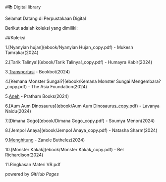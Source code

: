 #📚 Digital library

Selamat Datang di Perpustakaan Digital

Berikut adalah koleksi yang dimiliki:

##Koleksi

1.[Nyanyian hujan](ebook/Nyanyian Hujan_copy.pdf) - Mukesh Tamrakar(2024)

2.[Tarik Talinya!](ebook/Tarik Talinya!_copy.pdf) - Humayra Kabir(2024)

3.[Transportasi](ebook/Transportasi_copy.pdf) - Bookbot(2024)

4.[Kemana Monster Sungai?](ebook/Kemana Monster Sungai Mengembara?_copy.pdf) - The Asia Foundation(2024)

5.[Aneh](ebook/Aneh_copy.pdf) - Pratham Books(2024)

6.[Aum Aum Dinosaurus](ebook/Aum Aum Dinosaurus_copy.pdf) - Lavanya Naidu(2024)

7.[Dimana Gogo](ebook/Dimana Gogo_copy.pdf) - Soumya Menon(2024)

8.[Jempol Anaya](ebook/Jempol Anaya_copy.pdf) - Natasha Sharm(2024)

9.[Menghitung](ebook/Menghitung_copy.pdf) - Zanele Buthelez(2024)

10.[Monster Kakak](ebook/Monster Kakak_copy.pdf) - Bel Richardison(2024)

11.Ringkasan Materi VR.pdf

powered by _GitHub Pages_

